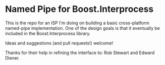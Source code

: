 Named Pipe for Boost.Interprocess
=================================

This is the repo for an ISP I'm doing on building a basic
cross-platform named-pipe implementation.  One of the design goals is
that it eventually be included in the Boost.Interprocess library.

Ideas and suggestions (and pull requests!) welcome!

Thanks for their help in refining the interface to: Rob Stewart and
Edward Diener.
